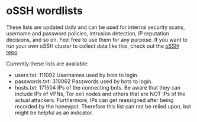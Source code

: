 # oSSH wordlists
These lists are updated daily and can be used for internal security scans, username and password policies, intrusion detection, IP reputation decisions, and so on. Feel free to use them for any purpose. If you want to run your own oSSH cluster to collect data like this, check out the [oSSH repo](https://github.com/toxyl/ossh).  

Currently these lists are available:  
- users.txt: 111092                                                                                                                                                                                                                                                                                                                                                                                                                                                                                                                                                                   Usernames used by bots to login. 
- passwords.txt: 310062                                                                                                                                                                                                                                                                                                                                                                                                                                                                                                                                                                   Passwords used by bots to login. 
- hosts.txt: 171504                                                                                                                                                                                                                                                                                                                                                                                                                                                                                                                                                                   IPs of the connecting bots. Be aware that they can include IPs of VPNs, Tor exit nodes and others that are NOT IPs of the actual attackers. Furthermore, IPs can get reassigned after being recorded by the honeypot. Therefore this list can not be relied upon, but might be helpful as an indicator.
